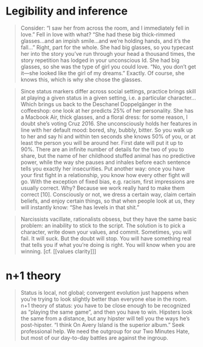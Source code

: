 # Legibility and inference

> Consider: “I saw her from across the room, and I immediately fell in love.” Fell in love with what? “She had these big thick-rimmed glasses…and an impish smile…and we’re holding hands, and it’s the fall…” Right, part for the whole. She had big glasses, so you typecast her into the story you’ve run through your head a thousand times, the story repetition has lodged in your unconscious Id. She had big glasses, so she was the type of girl you could love. “No, you don’t get it—she looked like the girl of my dreams.” Exactly. Of course, she knows this, which is why she chose the glasses.

> Since status markers differ across social settings, practice brings skill at playing a given status in a given setting, i.e. a particular character... Which brings us back to the Deschanel Doppelgänger in the coffeeshop: one look at her predicts 25% of her personality. She has a Macbook Air, thick glasses, and a floral dress: for some reason, I doubt she’s voting Cruz 2016. She unconsciously holds her features in line with her default mood: bored, shy, bubbly, bitter. So you walk up to her and say hi and within ten seconds she knows 50% of you, or at least the person you will be around her. First date will put it up to 90%. There are an infinite number of details for the two of you to share, but the name of her childhood stuffed animal has no predictive power, while the way she pauses and inhales before each sentence tells you exactly her insecurities. Put another way: once you have your first fight in a relationship, you know how every other fight will go. With the exception of fixed bias, e.g. racism, first impressions are usually correct. Why? Because we work really hard to make them correct [10]. Consciously or not, we dress a certain way, claim certain beliefs, and enjoy certain things, so that when people look at us, they will instantly know: “She has levels in that shit.”

> Narcissists vacillate, rationalists obsess, but they have the same basic problem: an inability to stick to the script. The solution is to pick a character, write down your values, and commit. Sometimes, you will fail. It will suck. But the doubt will stop. You will have something real that tells you if what you’re doing is right. You will know when you are winning. [cf. [[values clarity]]]

# n+1 theory

> Status is local, not global; convergent evolution just happens when you’re trying to look slightly better than everyone else in the room. n+1 theory of status: you have to be close enough to be recognized as “playing the same game”, and then you have to win. Hipsters look the same from a distance, but any hipster will tell you the ways he’s post-hipster. “I think On Avery Island is the superior album.” Seek professional help. We need the outgroup for our Two Minutes Hate, but most of our day-to-day battles are against the ingroup. 